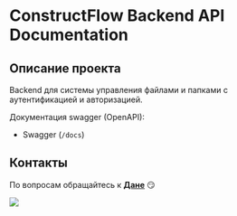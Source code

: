 # ConstructFlow Backend API Documentation

## Описание проекта
Backend для системы управления файлами и папками с аутентификацией и авторизацией.  


Документация swagger (OpenAPI):
- Swagger (`/docs`)

## Контакты
По вопросам обращайтесь к **[Дане](https://github.com/snowwyd)** 😏

<img src ="https://media.giphy.com/media/7dHKAiRnGDvbSAbT54/giphy.gif" />
  